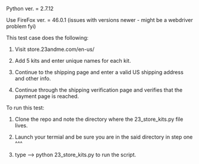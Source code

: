 Python ver. = 2.7.12<br>

Use FireFox ver. = 46.0.1 (issues with versions newer - might be a webdriver problem fyi)<br>

This test case does the following:<br>

1) Visit store.23andme.com/en-us/<br>

2) Add 5 kits and enter unique names for each kit.<br>

3) Continue to the shipping page and enter a valid US shipping address and other info.<br>

4) Continue through the shipping verification page and verifies that the payment page is reached.<br>


To run this test: 

1. Clone the repo and note the directory where the 23_store_kits.py file lives.<br>

2. Launch your termial and be sure you are in the said directory in step one ^^^<br>

3. type -->   python 23_store_kits.py  to run the script.<br>

